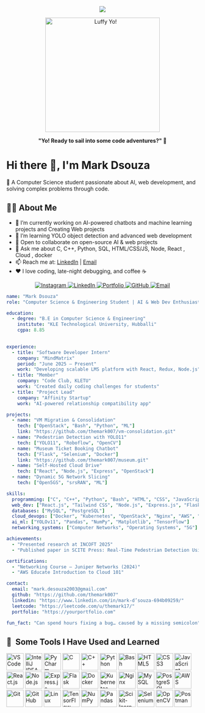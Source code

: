 <!-- Header Animation -->
<p align="center">
  <img src="https://capsule-render.vercel.app/api?type=waving&color=gradient&height=120&section=header&text=Hey%20Everyone!%20🕹️&fontSize=40&animation=fadeIn" />
</p>

<!-- Luffy GIF -->
<p align="center">
  <img src="https://media.giphy.com/media/Nx0rz3jtxtEre/giphy.gif" width="300" alt="Luffy Yo!" />
</p>

<!-- Funny Subtext -->
<p align="center">
  <b> "Yo! Ready to sail into some code adventures?" 🚀</b>
</p>


# Hi there 👋, I'm Mark Dsouza  
🚀 A Computer Science student passionate about AI, web development, and solving complex problems through code.

## 👨‍💻 About Me
- 🔭 I’m currently working on AI-powered chatbots and machine learning projects and Creating Web projects 
- 🌱 I’m learning YOLO object detection and advanced web development  
- 🤝 Open to collaborate on open-source AI & web projects  
- 💬 Ask me about C, C++, Python, SQL, HTML/CSS/JS, Node, React , Cloud , docker  
- 📫 Reach me at: [LinkedIn](#) | [Email](#)  
- ❤️ I love coding, late-night debugging, and coffee ☕

<!-- Social Links -->
<!-- Social Links -->
<p align="center">
  <!-- Instagram -->
  <a href="https://www.instagram.com/yourusername" target="_blank">
    <img src="https://img.shields.io/badge/Instagram-E4405F?style=for-the-badge&logo=instagram&logoColor=white" alt="Instagram"/>
  </a>

  <!-- LinkedIn -->
  <a href="https://www.linkedin.com/in/yourlinkedin" target="_blank">
    <img src="https://img.shields.io/badge/LinkedIn-0077B5?style=for-the-badge&logo=linkedin&logoColor=white" alt="LinkedIn"/>
  </a>

  <!-- Portfolio -->
  <a href="https://yourportfolio.com" target="_blank">
    <img src="https://img.shields.io/badge/Portfolio-000000?style=for-the-badge&logo=About.me&logoColor=white" alt="Portfolio"/>
  </a>

  <!-- GitHub -->
  <a href="https://github.com/yourgithub" target="_blank">
    <img src="https://img.shields.io/badge/GitHub-181717?style=for-the-badge&logo=github&logoColor=white" alt="GitHub"/>
  </a>

  <!-- Email -->
  <a href="mailto:youremail@gmail.com">
    <img src="https://img.shields.io/badge/Email-D14836?style=for-the-badge&logo=gmail&logoColor=white" alt="Email"/>
  </a>
</p>



```yaml
name: "Mark Dsouza"
role: "Computer Science & Engineering Student | AI & Web Dev Enthusiast"

education:
  - degree: "B.E in Computer Science & Engineering"
    institute: "KLE Technological University, Hubballi"
    cgpa: 8.85
  

experience:
  - title: "Software Developer Intern"
    company: "MindMatrix"
    period: "June 2025 – Present"
    work: "Developing scalable LMS platform with React, Redux, Node.js"
  - title: "Member"
    company: "Code Club, KLETU"
    work: "Created daily coding challenges for students"
  - title: "Project Lead"
    company: "Affinity Startup"
    work: "AI-powered relationship compatibility app"

projects:
  - name: "VM Migration & Consolidation"
    tech: ["OpenStack", "Bash", "Python", "ML"]
    link: "https://github.com/themark007/vm-consolidation.git"
  - name: "Pedestrian Detection with YOLO11"
    tech: ["YOLO11", "Roboflow", "OpenCV"]
  - name: "Museum Ticket Booking Chatbot"
    tech: ["Flask", "Selenium", "Docker"]
    link: "https://github.com/themark007/museum.git"
  - name: "Self-Hosted Cloud Drive"
    tech: ["React", "Node.js", "Express", "OpenStack"]
  - name: "Dynamic 5G Network Slicing"
    tech: ["Open5GS", "srsRAN", "ML"]

skills:
  programming: ["C", "C++", "Python", "Bash", "HTML", "CSS", "JavaScript"]
  web_dev: ["React.js", "Tailwind CSS", "Node.js", "Express.js", "Flask", "REST APIs"]
  databases: ["MySQL", "PostgreSQL"]
  cloud_devops: ["Docker", "Kubernetes", "OpenStack", "Nginx", "AWS", "Postman"]
  ai_ml: ["YOLOv11", "Pandas", "NumPy", "Matplotlib", "TensorFlow"]
  networking_systems: ["Computer Networks", "Operating Systems", "5G"]

achievements:
  - "Presented research at INCOFT 2025"
  - "Published paper in SCITE Press: Real-Time Pedestrian Detection Using YOLO11"

certifications:
  - "Networking Course – Juniper Networks (2024)"
  - "AWS Educate Introduction to Cloud 101"

contact:
  email: "mark.desouza2003@gmail.com"
  github: "https://github.com/themark007"
  linkedin: "https://www.linkedin.com/in/mark-d’souza-694b09259/"
  leetcode: "https://leetcode.com/u/themark17/"
  portfolio: "https://yourportfolio.com"

fun_fact: "Can spend hours fixing a bug… caused by a missing semicolon"

```

<h2> 🚀 &nbsp;Some Tools I Have Used and Learned</h2>
<p align="left">

<!-- IDEs & Editors -->
<img src="https://cdn.jsdelivr.net/gh/devicons/devicon/icons/vscode/vscode-original.svg" alt="VS Code" width="45" height="45"/>
<img src="https://cdn.jsdelivr.net/gh/devicons/devicon/icons/intellij/intellij-original.svg" alt="IntelliJ IDEA" width="45" height="45"/>
<img src="https://cdn.jsdelivr.net/gh/devicons/devicon/icons/pycharm/pycharm-original.svg" alt="PyCharm" width="45" height="45"/>

<!-- Programming Languages -->
<img src="https://cdn.jsdelivr.net/gh/devicons/devicon/icons/c/c-original.svg" alt="C" width="45" height="45"/>
<img src="https://cdn.jsdelivr.net/gh/devicons/devicon/icons/cplusplus/cplusplus-original.svg" alt="C++" width="45" height="45"/>
<img src="https://cdn.jsdelivr.net/gh/devicons/devicon/icons/python/python-original.svg" alt="Python" width="45" height="45"/>
<img src="https://cdn.jsdelivr.net/gh/devicons/devicon/icons/bash/bash-original.svg" alt="Bash" width="45" height="45"/>
<img src="https://cdn.jsdelivr.net/gh/devicons/devicon/icons/html5/html5-original.svg" alt="HTML5" width="45" height="45"/>
<img src="https://cdn.jsdelivr.net/gh/devicons/devicon/icons/css3/css3-original.svg" alt="CSS3" width="45" height="45"/>
<img src="https://cdn.jsdelivr.net/gh/devicons/devicon/icons/javascript/javascript-original.svg" alt="JavaScript" width="45" height="45"/>

<!-- Web Development -->
<img src="https://cdn.jsdelivr.net/gh/devicons/devicon/icons/react/react-original.svg" alt="React.js" width="45" height="45"/>
<img src="https://cdn.jsdelivr.net/gh/devicons/devicon/icons/nodejs/nodejs-original.svg" alt="Node.js" width="45" height="45"/>
<img src="https://cdn.jsdelivr.net/gh/devicons/devicon/icons/express/express-original.svg" alt="Express.js" width="45" height="45"/>
<img src="https://cdn.jsdelivr.net/gh/devicons/devicon/icons/flask/flask-original.svg" alt="Flask" width="45" height="45"/>
<img src="https://cdn.jsdelivr.net/gh/devicons/devicon/icons/docker/docker-original.svg" alt="Docker" width="45" height="45"/>
<img src="https://cdn.jsdelivr.net/gh/devicons/devicon/icons/kubernetes/kubernetes-plain.svg" alt="Kubernetes" width="45" height="45"/>
<img src="https://cdn.jsdelivr.net/gh/devicons/devicon/icons/nginx/nginx-original.svg" alt="Nginx" width="45" height="45"/>

<!-- Databases -->
<img src="https://cdn.jsdelivr.net/gh/devicons/devicon/icons/mysql/mysql-original.svg" alt="MySQL" width="45" height="45"/>
<img src="https://cdn.jsdelivr.net/gh/devicons/devicon/icons/postgresql/postgresql-original.svg" alt="PostgreSQL" width="45" height="45"/>

<!-- Cloud & DevOps -->
<img src="https://cdn.jsdelivr.net/gh/devicons/devicon/icons/amazonwebservices/amazonwebservices-original.svg" alt="AWS" width="45" height="45"/>
<img src="https://cdn.jsdelivr.net/gh/devicons/devicon/icons/git/git-original.svg" alt="Git" width="45" height="45"/>
<img src="https://cdn.jsdelivr.net/gh/devicons/devicon/icons/github/github-original.svg" alt="GitHub" width="45" height="45"/>
<img src="https://cdn.jsdelivr.net/gh/devicons/devicon/icons/linux/linux-original.svg" alt="Linux" width="45" height="45"/>

<!-- AI / ML -->
<img src="https://cdn.jsdelivr.net/gh/devicons/devicon/icons/tensorflow/tensorflow-original.svg" alt="TensorFlow" width="45" height="45"/>
<img src="https://cdn.jsdelivr.net/gh/devicons/devicon/icons/numpy/numpy-original.svg" alt="NumPy" width="45" height="45"/>
<img src="https://cdn.jsdelivr.net/gh/devicons/devicon/icons/pandas/pandas-original.svg" alt="Pandas" width="45" height="45"/>
<img src="https://upload.wikimedia.org/wikipedia/commons/0/05/Scikit_learn_logo_small.svg" alt="Scikit-learn" width="45" height="45"/>

<!-- Tools -->
<img src="https://cdn.jsdelivr.net/gh/devicons/devicon/icons/selenium/selenium-original.svg" alt="Selenium" width="45" height="45"/>
<img src="https://cdn.jsdelivr.net/gh/devicons/devicon/icons/opencv/opencv-original.svg" alt="OpenCV" width="45" height="45"/>
<img src="https://cdn.jsdelivr.net/gh/devicons/devicon/icons/postman/postman-original.svg" alt="Postman" width="45" height="45"/>
</p>


